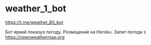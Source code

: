 # weather_1_bot

https://t.me/weathet_80_bot

Бот яркий показуэ погоду.
Розміщений на Heroku.
Запит погоди з https://openweathermap.org

